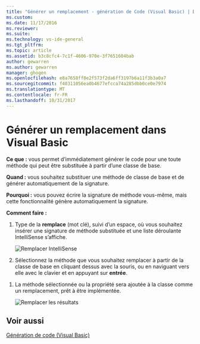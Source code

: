 ```yaml
---
title: "Générer un remplacement - génération de Code (Visual Basic) | Documents Microsoft"
ms.custom: 
ms.date: 11/17/2016
ms.reviewer: 
ms.suite: 
ms.technology: vs-ide-general
ms.tgt_pltfrm: 
ms.topic: article
ms.assetid: b3c8cfc4-7c1f-4606-970e-3f7651604bab
author: gewarren
ms.author: gewarren
manager: ghogen
ms.openlocfilehash: e8a7658ff8e2f573f2da6ff3197b6a11f3b3a0a7
ms.sourcegitcommit: f40311056ea0b4677efcca74a285dbb0ce0e7974
ms.translationtype: MT
ms.contentlocale: fr-FR
ms.lasthandoff: 10/31/2017
---
```

# <a name="generate-an-override-in-visual-basic"></a>Générer un remplacement dans Visual Basic
**Ce que :** vous permet d’immédiatement générer le code pour une toute méthode qui peut être substituée à partir d’une classe de base. 

**Quand :** vous souhaitez substituer une méthode de classe de base et de générer automatiquement de la signature.  

**Pourquoi :** vous pouvez écrire la signature de méthode vous-même, mais cette fonctionnalité génère automatiquement la signature. 

**Comment faire :**

1. Type de la **remplace** (mot clé), suivi d’un espace, où vous souhaitez insérer une signature de méthode substituée et une liste déroulante IntelliSense s’affiche.

   ![Remplacer IntelliSense](media/override_intellisense.png)

1. Sélectionnez la méthode que vous souhaitez remplacer à partir de la classe de base en cliquant dessus avec la souris, ou en naviguant vers elle avec le clavier et en appuyant sur **entrée**.

<!--
   >[!TIP]
   >* Use the Property icon ![Property icon](media/override_property.png) to show or hide  Properties in the list.
   >* Use the Method icon ![Property icon](media/override_method.png) to show or hide Methods in the list.
-->

1. La méthode sélectionnée ou la propriété sera ajoutée à la classe comme un remplacement, prêt à être implémentée.

   ![Remplacer les résultats](media/override_result.png)

## <a name="see-also"></a>Voir aussi  
[Génération de code (Visual Basic)](../code-generation-vb.md) 